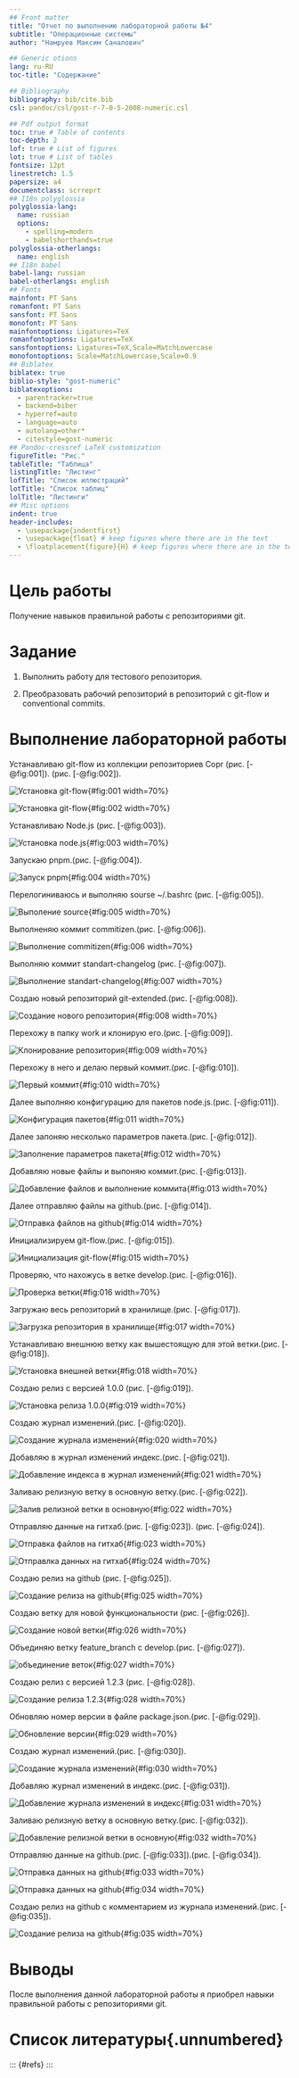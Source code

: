 ```yaml
---
## Front matter
title: "Отчет по выполнению лабораторной работы №4"
subtitle: "Операционные системы"
author: "Намруев Максим Саналович"

## Generic otions
lang: ru-RU
toc-title: "Содержание"

## Bibliography
bibliography: bib/cite.bib
csl: pandoc/csl/gost-r-7-0-5-2008-numeric.csl

## Pdf output format
toc: true # Table of contents
toc-depth: 2
lof: true # List of figures
lot: true # List of tables
fontsize: 12pt
linestretch: 1.5
papersize: a4
documentclass: scrreprt
## I18n polyglossia
polyglossia-lang:
  name: russian
  options:
	- spelling=modern
	- babelshorthands=true
polyglossia-otherlangs:
  name: english
## I18n babel
babel-lang: russian
babel-otherlangs: english
## Fonts
mainfont: PT Sans
romanfont: PT Sans
sansfont: PT Sans
monofont: PT Sans
mainfontoptions: Ligatures=TeX
romanfontoptions: Ligatures=TeX
sansfontoptions: Ligatures=TeX,Scale=MatchLowercase
monofontoptions: Scale=MatchLowercase,Scale=0.9
## Biblatex
biblatex: true
biblio-style: "gost-numeric"
biblatexoptions:
  - parentracker=true
  - backend=biber
  - hyperref=auto
  - language=auto
  - autolang=other*
  - citestyle=gost-numeric
## Pandoc-crossref LaTeX customization
figureTitle: "Рис."
tableTitle: "Таблица"
listingTitle: "Листинг"
lofTitle: "Список иллюстраций"
lotTitle: "Список таблиц"
lolTitle: "Листинги"
## Misc options
indent: true
header-includes:
  - \usepackage{indentfirst}
  - \usepackage{float} # keep figures where there are in the text
  - \floatplacement{figure}{H} # keep figures where there are in the text
---
```


# Цель работы

Получение навыков правильной работы с репозиториями git.

# Задание

1. Выполнить работу для тестового репозитория.

2. Преобразовать рабочий репозиторий в репозиторий с git-flow и conventional commits.


# Выполнение лабораторной работы

Устанавливаю git-flow из коллекции репозиториев Copr (рис. [-@fig:001]). (рис. [-@fig:002]).

![Установка git-flow](./image/1.png){#fig:001 width=70%}

![Установка git-flow](./image/2.png){#fig:002 width=70%}

Устанавливаю Node.js (рис. [-@fig:003]).

![Установка node.js](./image/3.png){#fig:003 width=70%}

Запускаю pnpm.(рис. [-@fig:004]).

![Запуск pnpm](./image/4.png){#fig:004 width=70%}

Перелогиниваюсь и выполняю sourse ~/.bashrc (рис. [-@fig:005]).

![Выполение source](./image/5.png){#fig:005 width=70%}

Выполненяю коммит commitizen.(рис. [-@fig:006]).

![Выполнение commitizen](./image/6.png){#fig:006 width=70%}

Выполняю коммит standart-changelog (рис. [-@fig:007]).

![Выполнение standart-changelog](./image/7.png){#fig:007 width=70%}

Создаю новый репозиторий git-extended.(рис. [-@fig:008]).

![Создание нового репозитория](./image/8.png){#fig:008 width=70%}

Перехожу в папку work и клонирую его.(рис. [-@fig:009]).

![Клонирование репозитория](./image/9.png){#fig:009 width=70%}

Перехожу в него и делаю первый коммит.(рис. [-@fig:010]).

![Первый коммит](./image/10.png){#fig:010 width=70%}

Далее выполняю конфигурацию для пакетов node.js.(рис. [-@fig:011]).

![Конфигурация пакетов](./image/11.png){#fig:011 width=70%}

Далее запоняю несколько параметров пакета.(рис. [-@fig:012]).

![Заполнение параметров пакета](./image/12.png){#fig:012 width=70%}

Добавляю новые файлы и выпоняю коммит.(рис. [-@fig:013]).

![Добавление файлов и выполнение коммита](./image/13.png){#fig:013 width=70%}

Далее отправляю файлы на github.(рис. [-@fig:014]).

![Отправка файлов на github](./image/14.png){#fig:014 width=70%}

Инициализируем git-flow.(рис. [-@fig:015]).

![Инициализация git-flow](./image/15.png){#fig:015 width=70%}

Проверяю, что нахожусь в ветке develop.(рис. [-@fig:016]).

![Проверка ветки](./image/16.png){#fig:016 width=70%}

Загружаю весь репозиторий в хранилище.(рис. [-@fig:017]).

![Загрузка репозитория в хранилище](./image/17.png){#fig:017 width=70%}

Устанавливаю внешнюю ветку как вышестоящую для этой ветки.(рис. [-@fig:018]).

![Установка внешней ветки](./image/18.png){#fig:018 width=70%}

Создаю релиз с версией 1.0.0 (рис. [-@fig:019]).

![Установка релиза 1.0.0](./image/19.png){#fig:019 width=70%}

Создаю журнал изменений.(рис. [-@fig:020]).

![Создание журнала изменений](./image/20.png){#fig:020 width=70%}

Добавляю в журнал изменений индекс.(рис. [-@fig:021]).

![Добавление индекса в журнал изменений](./image/21.png){#fig:021 width=70%}

Заливаю релизную ветку в основную ветку.(рис. [-@fig:022]).

![Залив релизной ветки в основную](./image/22.png){#fig:022 width=70%}

Отправляю данные на гитхаб.(рис. [-@fig:023]). (рис. [-@fig:024]).

![Отправка файлов на гитхаб](./image/23.png){#fig:023 width=70%}

![Отправлка данных на гитхаб](./image/24.png){#fig:024 width=70%}

Создаю релиз на github (рис. [-@fig:025]).

![Создание релиза на github](./image/25.png){#fig:025 width=70%}

Создаю ветку для новой функциональности (рис. [-@fig:026]).

![Создание новой ветки](./image/26.png){#fig:026 width=70%}

Объединяю ветку feature_branch с develop.(рис. [-@fig:027]).

![объединение веток](./image/27.png){#fig:027 width=70%}

Создаю релиз с версией 1.2.3 (рис. [-@fig:028]).

![Создание релиза 1.2.3](./image/28.png){#fig:028 width=70%}

Обновляю номер версии в файле package.json.(рис. [-@fig:029]).

![Обновление версии](./image/29.png){#fig:029 width=70%}

Создаю журнал изменений.(рис. [-@fig:030]).

![Создание журнала изменений](./image/30.png){#fig:030 width=70%}

Добавляю журнал изменений в индекс.(рис. [-@fig:031]).

![Добавление журнала изменений в индекс](./image/31.png){#fig:031 width=70%}

Заливаю релизную ветку в основную ветку.(рис. [-@fig:032]).

![Добавление релизной ветки в основную](./image/32.png){#fig:032 width=70%}

Отправляю данные на github.(рис. [-@fig:033]).(рис. [-@fig:034]).

![Отправка данных на github](./image/33.png){#fig:033 width=70%}

![Отправка данных на github](./image/34.png){#fig:034 width=70%}

Создаю релиз на github с комментарием из журнала изменений.(рис. [-@fig:035]).

![Создание релиза на github](./image/35.png){#fig:035 width=70%}

# Выводы

После выполнения данной лабораторной работы я приобрел навыки правильной работы с репозиториями git.

# Список литературы{.unnumbered}

::: {#refs}
:::
